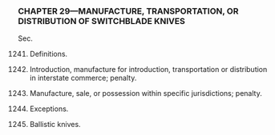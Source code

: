 ### **CHAPTER 29—MANUFACTURE, TRANSPORTATION, OR DISTRIBUTION OF SWITCHBLADE KNIVES** ###

Sec.

1241. Definitions.

1242. Introduction, manufacture for introduction, transportation or distribution in interstate commerce; penalty.

1243. Manufacture, sale, or possession within specific jurisdictions; penalty.

1244. Exceptions.

1245. Ballistic knives.